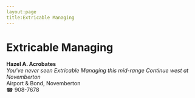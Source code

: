 ```yaml
---
layout:page
title:Extricable Managing
---
```

# Extricable Managing

**Hazel A. Acrobates**  
_You've never seen Extricable Managing this mid-range 
Continue west at Novemberton_  
Airport & Bond, Novemberton  
☎ 908-7678



